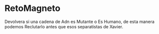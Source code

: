 # RetoMagneto
Devolvera si una cadena de Adn es Mutante o Es Humano, de esta manera podemos Reclutarlo antes que esos separatistas de Xavier.
